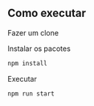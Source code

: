 ## Como executar
Fazer um clone

Instalar os pacotes
```bash
npm install
```

Executar
```bash
npm run start
```